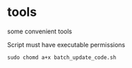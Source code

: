 # tools
some convenient tools

Script must have executable permissions

```
sudo chomd a+x batch_update_code.sh
```
